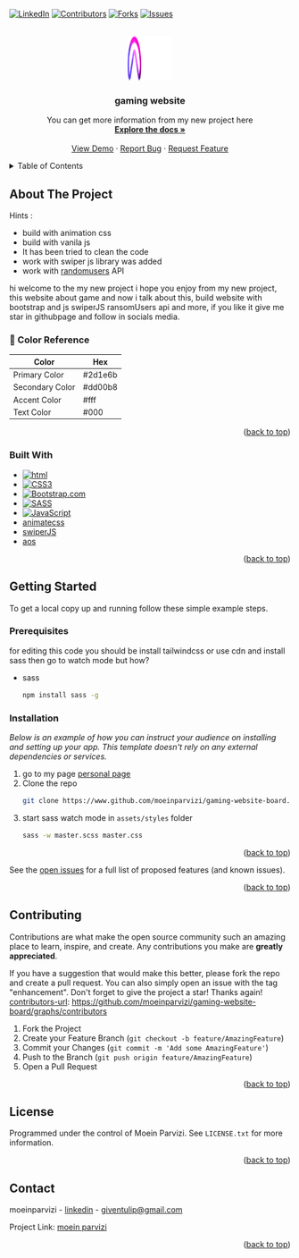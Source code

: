 <a name="readme-top"></a>

<!-- PROJECT SHIELDS -->
<!--
moein parvizi
-->

[![LinkedIn][linkedin-shield]][linkedin-url]
[![Contributors][contributors-shield]][contributors-url]
[![Forks][forks-shield]][forks-url]
[![Issues][issues-shield]][issues-url]

<!-- PROJECT LOGO -->
<br />
<div align="center">
  <a href="https://github.com/moeinparvizi/gaming-website-board">
    <img src="assets/images/Group 2.png" alt="Logo" width="80" height="80">
  </a>

  <h3 align="center">gaming website</h3>

  <p align="center">
    You can get more information from my new project here
    <br />
    <a href="https://github.com/moeinparvizi/gaming-website-board"><strong>Explore the docs »</strong></a>
    <br />
    <br />
    <a href="https://moeinparvizi.github.io/gaming-website-board/">View Demo</a>
    ·
    <a href="https://github.com/moeinparvizi/gaming-website-board/issues">Report Bug</a>
    ·
    <a href="https://github.com/moeinparvizi/gaming-website-board/issues">Request Feature</a>
  </p>
</div>

<!-- TABLE OF CONTENTS -->
<details>
  <summary>Table of Contents</summary>
  <ol>
    <li>
      <a href="#about-the-project">About The Project</a>
      <ul>
        <li><a href="#built-with">Built With</a></li>
      </ul>
    </li>
    <li>
      <a href="#getting-started">Getting Started</a>
      <ul>
        <li><a href="#prerequisites">Prerequisites</a></li>
        <li><a href="#installation">Installation</a></li>
      </ul>
    </li>
    <li><a href="#contributing">Contributing</a></li>
    <li><a href="#license">License</a></li>
    <li><a href="#contact">Contact</a></li>
  </ol>
</details>

<!-- ABOUT THE PROJECT -->

## About The Project

Hints :

- build with animation css
- build with vanila js
- It has been tried to clean the code
- work with swiper js library was added
- work with [randomusers](https://randomuser.me/api) API

hi welcome to the my new project i hope you enjoy from my new project, this website about game and now i talk about this, build website with bootstrap and js swiperJS ransomUsers api and more, if you like it give me star in githubpage and follow in socials media.

<!-- Color Reference -->

### :art: Color Reference

| Color           | Hex     |
| --------------- | ------- |
| Primary Color   | #2d1e6b |
| Secondary Color | #dd00b8 |
| Accent Color    | #fff    |
| Text Color      | #000    |

<p align="right">(<a href="#readme-top">back to top</a>)</p>

### Built With

- [![html][html5]][HTML5]
- [![CSS3][CSS3]][CSS3]
- [![Bootstrap.com][Bootstrap.com]][Bootstrap-url]
- [![SASS][SASS]][SASS]
- [![JavaScript][JavaScript]][JavaScript]
- [animatecss](https://animate.style/)
- [swiperJS](https://swiperjs.com/)
- [aos](https://github.com/michalsnik/aos)

<p align="right">(<a href="#readme-top">back to top</a>)</p>

<!-- GETTING STARTED -->

## Getting Started

To get a local copy up and running follow these simple example steps.

### Prerequisites<!-- پیش نیاز ها -->

for editing this code you should be install tailwindcss or use cdn
and install sass then go to watch mode but how?

- sass
  ```sh
  npm install sass -g
  ```

### Installation

_Below is an example of how you can instruct your audience on installing and setting up your app. This template doesn't rely on any external dependencies or services._

1. go to my page [personal page](https://www.github.com/moeinparvizi/gaming-website-board)
2. Clone the repo
   ```sh
   git clone https://www.github.com/moeinparvizi/gaming-website-board.git
   ```
3. start sass watch mode in `assets/styles` folder
   ```sh
   sass -w master.scss master.css
   ```

<p align="right">(<a href="#readme-top">back to top</a>)</p>


See the [open issues](https://github.com/othneildrew/Best-README-Template/issues) for a full list of proposed features (and known issues).

<p align="right">(<a href="#readme-top">back to top</a>)</p>

<!-- CONTRIBUTING -->

## Contributing

Contributions are what make the open source community such an amazing place to learn, inspire, and create. Any contributions you make are **greatly appreciated**.

If you have a suggestion that would make this better, please fork the repo and create a pull request. You can also simply open an issue with the tag "enhancement".
Don't forget to give the project a star! Thanks again!
[contributors-url]: https://github.com/moeinparvizi/gaming-website-board/graphs/contributors

1. Fork the Project
2. Create your Feature Branch (`git checkout -b feature/AmazingFeature`)
3. Commit your Changes (`git commit -m 'Add some AmazingFeature'`)
4. Push to the Branch (`git push origin feature/AmazingFeature`)
5. Open a Pull Request

<p align="right">(<a href="#readme-top">back to top</a>)</p>

<!-- LICENSE -->

## License

Programmed under the control of Moein Parvizi. See `LICENSE.txt` for more information.

<p align="right">(<a href="#readme-top">back to top</a>)</p>

<!-- CONTACT -->

## Contact

moeinparvizi - [linkedin](https://linkedin.com/in/moeinparvizi2002) - giventulip@gmail.com

Project Link: [moein parvizi](https://github.com/moeinparvizi/gaming-website-board)

<p align="right">(<a href="#reaYour Namedme-top">back to top</a>)</p>

<!-- MARKDOWN LINKS & IMAGES -->
<!-- https://www.markdownguide.org/basic-syntax/#reference-style-links -->

[contributors-shield]: https://img.shields.io/github/contributors/othneildrew/Best-README-Template.svg?style=for-the-badge
[contributors-url]: https://github.com/moeinparvizi/gaming-website-board/graphs/contributors
[forks-shield]: https://img.shields.io/github/forks/moeinparvizi/Best-README-Template.svg?style=for-the-badge
[forks-url]: https://github.com/moeinparvizi/gaming-website-board/forks
[stars-shield]: https://img.shields.io/github/stars/othneildrew/Best-README-Template.svg?style=for-the-badge
[stars-url]: https://github.com/othneildrew/Best-README-Template/stargazers
[issues-shield]: https://img.shields.io/github/issues/othneildrew/Best-README-Template.svg?style=for-the-badge
[issues-url]: https://github.com/moeinparvizi/gaming-website-board/issues
[license-shield]: https://img.shields.io/github/license/othneildrew/Best-README-Template.svg?style=for-the-badge
[license-url]: https://github.com/othneildrew/Best-README-Template/blob/master/LICENSE.txt
[linkedin-shield]: https://img.shields.io/badge/-LinkedIn-black.svg?style=for-the-badge&logo=linkedin&colorB=555
[linkedin-url]: https://linkedin.com/in/moeinparvizi2002
[product-screenshot]: images/screenshot.png
[Next.js]: https://img.shields.io/badge/next.js-000000?style=for-the-badge&logo=nextdotjs&logoColor=white
[Next-url]: https://nextjs.org/
[React.js]: https://img.shields.io/badge/React-20232A?style=for-the-badge&logo=react&logoColor=61DAFB
[React-url]: https://reactjs.org/
[Vue.js]: https://img.shields.io/badge/Vue.js-35495E?style=for-the-badge&logo=vuedotjs&logoColor=4FC08D
[Vue-url]: https://vuejs.org/
[Angular.io]: https://img.shields.io/badge/Angular-DD0031?style=for-the-badge&logo=angular&logoColor=white
[Angular-url]: https://angular.io/
[Svelte.dev]: https://img.shields.io/badge/Svelte-4A4A55?style=for-the-badge&logo=svelte&logoColor=FF3E00
[Svelte-url]: https://svelte.dev/
[Laravel.com]: https://img.shields.io/badge/Laravel-FF2D20?style=for-the-badge&logo=laravel&logoColor=white
[Laravel-url]: https://laravel.com
[Bootstrap.com]: https://img.shields.io/badge/Bootstrap-563D7C?style=for-the-badge&logo=bootstrap&logoColor=white
[Bootstrap-url]: https://getbootstrap.com
[JQuery.com]: https://img.shields.io/badge/jQuery-0769AD?style=for-the-badge&logo=jquery&logoColor=white
[JQuery-url]: https://jquery.com
[Django]: https://img.shields.io/badge/django-%23092E20.svg?style=for-the-badge&logo=django&logoColor=white
[Python]: https://img.shields.io/badge/python-3670A0?style=for-the-badge&logo=python&logoColor=ffdd54
[HTML5]: https://img.shields.io/badge/html5-%23E34F26.svg?style=for-the-badge&logo=html5&logoColor=white
[CSS3]: https://img.shields.io/badge/css3-%231572B6.svg?style=for-the-badge&logo=css3&logoColor=white
[SASS]: https://img.shields.io/badge/SASS-hotpink.svg?style=for-the-badge&logo=SASS&logoColor=white
[TailwindCSS]: https://img.shields.io/badge/tailwindcss-%2338B2AC.svg?style=for-the-badge&logo=tailwind-css&logoColor=white
[DjangoREST]: https://img.shields.io/badge/DJANGO-REST-ff1709?style=for-the-badge&logo=django&logoColor=white&color=ff1709&labelColor=gray
[JavaScript]: https://img.shields.io/badge/logo-javascript-blue?logo=javascript
